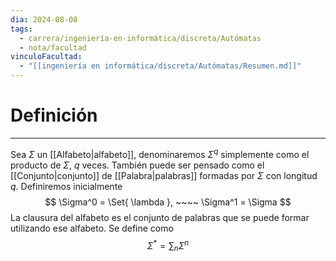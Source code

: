 ```yaml
---
dia: 2024-08-08
tags:
  - carrera/ingeniería-en-informática/discreta/Autómatas
  - nota/facultad
vinculoFacultad:
  - "[[ingeniería en informática/discreta/Autómatas/Resumen.md]]"
---
```

# Definición
---
Sea $\Sigma$ un [[Alfabeto|alfabeto]], denominaremos $\Sigma^q$ simplemente como el producto de $\Sigma$, $q$ veces. También puede ser pensado como el [[Conjunto|conjunto]] de [[Palabra|palabras]] formadas por $\Sigma$ con longitud $q$. Definiremos inicialmente $$ \Sigma^0 = \Set{ \lambda }, ~~~~ \Sigma^1 = \Sigma $$
La clausura del alfabeto es el conjunto de palabras que se puede formar utilizando ese alfabeto. Se define como $$ \Sigma^* = \sum_n \Sigma^n  $$